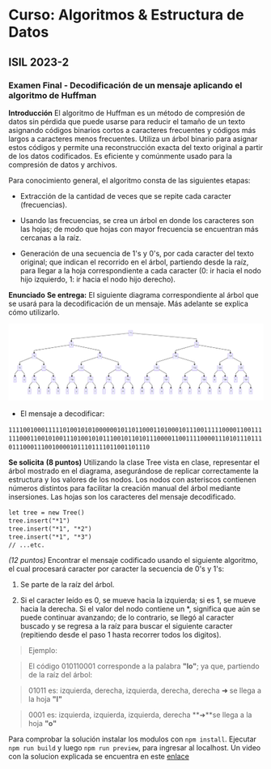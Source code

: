 # Curso: Algoritmos & Estructura de Datos

## ISIL 2023-2

### Examen Final - Decodificación de un mensaje aplicando el algoritmo de Huffman

**Introducción**
El algoritmo de Huffman es un método de compresión de datos sin pérdida que puede usarse para reducir el tamaño de un texto asignando códigos binarios cortos a caracteres frecuentes y códigos más largos a caracteres menos frecuentes. Utiliza un árbol binario para asignar estos códigos y permite una reconstrucción exacta del texto original a partir de los datos codificados. Es eficiente y comúnmente usado para la compresión de datos y archivos.

Para conocimiento general, el algoritmo consta de las siguientes etapas:

- Extracción de la cantidad de veces que se repite cada caracter (frecuencias).

- Usando las frecuencias, se crea un árbol en donde los caracteres son las hojas; de modo que hojas con mayor frecuencia se encuentran más cercanas a la raíz.

- Generación de una secuencia de 1's y 0's, por cada caracter del texto original; que indican el recorrido en el árbol, partiendo desde la raíz, para llegar a la hoja correspondiente a cada caracter (0: ir hacia el nodo hijo izquierdo, 1: ir hacia el nodo hijo derecho).

**Enunciado**
**Se entrega:**
El siguiente diagrama correspondiente al árbol que se usará para la decodificación de un mensaje. Más adelante se explica cómo utilizarlo.

![tree](/img/huffman.png "tree")

- El mensaje a decodificar:

`11110010001111101001010100000010110110001101000101110011111000011001111110001100101001110100101011100101101011100001100111100001110101110111011100011100100001011101111011001101110`

**Se solicita**
**(8 puntos)** Utilizando la clase Tree vista en clase, representar el árbol mostrado en el diagrama, asegurándose de replicar correctamente la estructura y los valores de los nodos. Los nodos con asteriscos contienen números distintos para facilitar la creación manual del árbol mediante insersiones. Las hojas son los caracteres del mensaje decodificado.

```// Ejemplo referencial (dependiendo de la implementación de Tree que usen)
let tree = new Tree()
tree.insert("*1")
tree.insert("*1", "*2")
tree.insert("*1", "*3")
// ...etc.
```

*(12 puntos)* Encontrar el mensaje codificado usando el siguiente algoritmo, el cual procesará caracter por caracter la secuencia de 0's y 1's:

1. Se parte de la raíz del árbol.

2. Si el caracter leído es 0, se mueve hacia la izquierda; si es 1, se mueve hacia la derecha. Si el valor del nodo contiene un *, significa que aún se puede continuar avanzando; de lo contrario, se llegó al caracter buscado y se regresa a la raíz para buscar el siguiente caracter (repitiendo desde el paso 1 hasta recorrer todos los digitos).



>Ejemplo:

>El código 010110001 corresponde a la palabra **"lo"**; ya que, partiendo de la raíz del árbol:

>01011 es: izquierda, derecha, izquierda, derecha, derecha **➜** se llega a la hoja **"l"**

>0001 es: izquierda, izquierda, izquierda, derecha **➜**se llega a la hoja **"o"**

Para comprobar la solución instalar los modulos con `npm install`. Ejecutar `npm run build` y luego `npm run preview`, para ingresar al localhost. Un video con la solucion explicada se encuentra en este [enlace](https://youtu.be/dBEJi3_YISo)
